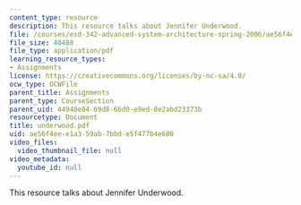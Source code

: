 ```yaml
---
content_type: resource
description: This resource talks about Jennifer Underwood.
file: /courses/esd-342-advanced-system-architecture-spring-2006/ae56f4eee1a359ab7bbde5f477b4e600_underwood.pdf
file_size: 40488
file_type: application/pdf
learning_resource_types:
- Assignments
license: https://creativecommons.org/licenses/by-nc-sa/4.0/
ocw_type: OCWFile
parent_title: Assignments
parent_type: CourseSection
parent_uid: 44948e84-69d8-66d0-e9ed-8e2abd23373b
resourcetype: Document
title: underwood.pdf
uid: ae56f4ee-e1a3-59ab-7bbd-e5f477b4e600
video_files:
  video_thumbnail_file: null
video_metadata:
  youtube_id: null
---
```

This resource talks about Jennifer Underwood.